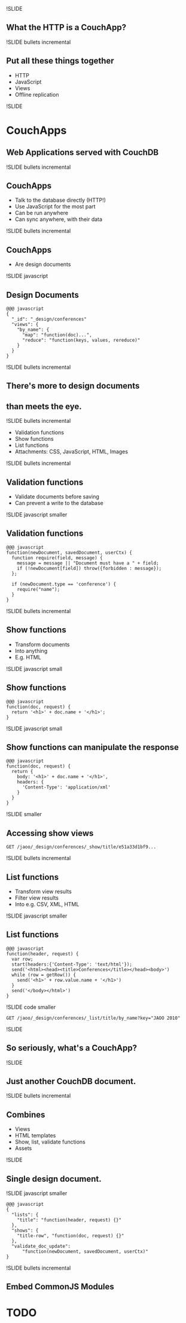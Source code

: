 !SLIDE

## What the HTTP is a CouchApp? ##

!SLIDE bullets incremental

## Put all these things together ##

* HTTP
* JavaScript
* Views
* Offline replication

!SLIDE

# CouchApps #

## Web Applications served with CouchDB ##

!SLIDE bullets incremental

## CouchApps ##

* Talk to the database directly (HTTP!)
* Use JavaScript for the most part
* Can be run anywhere
* Can sync anywhere, with their data

!SLIDE bullets incremental

## CouchApps ##

* Are design documents

!SLIDE javascript

## Design Documents ##

    @@@ javascript
    {
      "_id": "_design/conferences"
      "views": {
        "by_name": {
          "map": "function(doc)...",
          "reduce": "function(keys, values, rereduce)"
        }
      }
    }

!SLIDE bullets incremental

## There's more to design documents ##
## than meets the eye. ##

!SLIDE bullets incremental

* Validation functions
* Show functions
* List functions
* Attachments: CSS, JavaScript, HTML, Images

!SLIDE bullets incremental

## Validation functions ##

* Validate documents before saving
* Can prevent a write to the database

!SLIDE javascript smaller

## Validation functions ##

    @@@ javascript
    function(newDocument, savedDocument, userCtx) {
      function require(field, message) {
        message = message || "Document must have a " + field;
        if (!newDocument[field]) throw({forbidden : message});
      };
      
      if (newDocument.type == 'conference') {
        require("name");
      }
    }

!SLIDE bullets incremental

## Show functions ##

* Transform documents
* Into anything
* E.g. HTML

!SLIDE javascript small

## Show functions ##

    @@@ javascript
    function(doc, request) {
      return '<h1>' + doc.name + '</h1>';
    }

!SLIDE javascript small

## Show functions can manipulate the response ##

    @@@ javascript
    function(doc, request) {
      return {
        body: '<h1>' + doc.name + '</h1>',
        headers: {
          'Content-Type': 'application/xml'
        }
      }
    }

!SLIDE smaller

## Accessing show views ##

    GET /jaoo/_design/conferences/_show/title/e51a33d1bf9...

!SLIDE bullets incremental

## List functions ##

* Transform view results
* Filter view results
* Into e.g. CSV, XML, HTML

!SLIDE javascript smaller

## List functions ##

    @@@ javascript
    function(header, request) {
      var row;
      start(headers:{'Content-Type': 'text/html'});
      send('<html><head><title>Conferences</title></head><body>')
      while (row = getRow()) {
        send('<h1>' + row.value.name + '</h1>')
      }
      send('</body></html>')
    }

!SLIDE code smaller

    GET /jaoo/_design/conferences/_list/title/by_name?key="JAOO 2010"

!SLIDE

## So seriously, what's a CouchApp? ##

!SLIDE

## Just another CouchDB document. ##

!SLIDE bullets incremental

## Combines ##

* Views
* HTML templates
* Show, list, validate functions
* Assets

!SLIDE

## Single design document. ##

!SLIDE javascript smaller

    @@@ javascript
    {
      "lists": {
        "title": "function(header, request) {}"
      },
      "shows": {
        "title-row", "function(doc, request) {}"
      },
      "validate_doc_update":
          "function(newDocument, savedDocument, userCtx)"
    }

!SLIDE bullets incremental

## Embed CommonJS Modules ##

# TODO #
